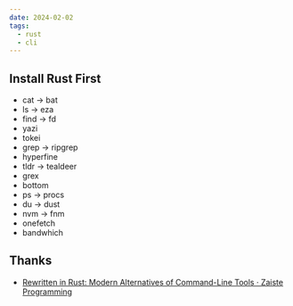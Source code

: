 ```yaml
---
date: 2024-02-02
tags:
  - rust
  - cli
---
```


## Install Rust First

- cat -> bat
- ls -> eza
- find -> fd
- yazi
- tokei
- grep -> ripgrep
- hyperfine
- tldr -> tealdeer
- grex
- bottom
- ps -> procs
- du -> dust
- nvm -> fnm
- onefetch
- bandwhich

## Thanks

- [Rewritten in Rust: Modern Alternatives of Command-Line Tools · Zaiste Programming](https://zaiste.net/posts/shell-commands-rust/)